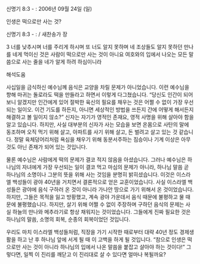 신명기 8:3 - : 
2006년 09월 24일 (일)

인생은 떡으로만 사는 것?



신명기 8:3 - : / 새찬송가  장


3 너를 낮추시며 너를 주리게 하시며 또 너도 알지 못하며 네 조상들도 알지 못하던 만나를 네게 먹이신 것은 사람이 떡으로만 사는 것이 아니요 여호와의 입에서 나오는 모든 말씀으로 사는 줄을 네가 알게 하려 하심이니라

해석도움





사십일을 금식하신 예수님께 음식은 교양을 차릴 문제가 아니었습니다. 이런 예수님을 향해 마귀는 돌로라도 떡을 만들라고 하면서 이렇게 다그쳤습니다. “당신도 인간이 되어보니 알겠지만 인간에게 있어 절박한 육신의 필요를 채우는 것은 어쩔 수 없이 가장 우선되는 일이오. 이건 기도를 하든지, 아니면 세상적인 방법을 쓰든지 간에 어떻게 해서든지 해결하고 볼 일이지 않소?” 신자는 자기가 영적인 존재요, 영적 사명을 위해 살아야 함을 알고 있습니다. 하지만, 사실 대부분의 신자가 사는 모습을 보면 온몸으로 사탄의 말에 동조하며 오직 먹기 위해 살고, 아파트를 사기 위해 살고, 돈 벌려고 살고 있는 것 같습니다. 정말 육체덩어리처럼 욕심을 채우기 위해 동분서주하는 짐승이나 기계 이상은 아무것도 아닌 존재가 되어 있는 것입니다.  

물론 예수님은 사람에게 떡의 문제가 결코 적지 않음을 아셨습니다. 그러나 예수님은 하나님의 자녀에게 가장 우선되는 일이 결코 먹고 마심의 문제가 아니라, 하나님 말씀 곧 하나님의 소명이나 그분의 뜻을 위해 사는 것임을 분명히 밝히셨습니다. 이것은 이스라엘 백성들이 광야 40년을 거치면서 결론적으로 얻은 교훈이었습니다. 사실 이스라엘 백성들은 광야에 음식 구하러 온 것이 아니라 가나안 땅으로 가기 위해서 온 것이었습니다. 하지만, 그들은 목적을 잃고 방황했고, 계속 광야 가운데서 음식 때문에 불평하고 물 때문에 불평했습니다. 하지만, 살기 위해 어쩔 수 없이 주장하며 구하던 음식의 문제는 사실 하늘의 만나와 메추라기로 항상 채워지는 것이었습니다. 그들에게 진짜 필요한 것은 하나님의 말씀, 소명의 회복, 순종의 회복이었던 것입니다. 

우리도 마치 이스라엘 백성들처럼, 직장을 가기 시작한 때로부터 대략 40년 정도 경제생활을 하고 난 후 하나님 앞에 서게 될 때 이 고백을 하게 될 것입니다. “참으로 인생은 떡으로만 사는 것이 아니라 하나님의 입에서 나온 말씀을 붙잡고 살아야 하는 것이다!”
그렇다면, 일찍 이 진리를 깨닫고 이 진리대로 살 수 있다면 얼마나 복될까요?